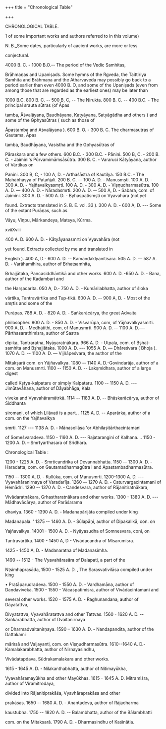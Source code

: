 +++
title = "Chronological Table"

+++

CHRONOLOGICAL TABLE. 

1 of some important works and authors referred to in this volume) 

N. B._Some dates, particularly of aacient works, are more or less 

conjectural. 

4000 B. C. - 1000 B.O.-- The period of the Vedic Samhitas, 

Brāhmaṇas and Upaniṣads. Some hymns of the Rgveda, the Taittiriya Samhita and Brāhmaṇa and the Atharvaveda may possibly go back to a period earlier than even 4000 B. O, and some of the Upaniṣads (even from among those that are regarded as the earliest ones) may be later than 

1000 B.C. 800 B. C. -- 500 B, C, -- The Nirukta. 800 B. C. -- 400 B.C. - The principal srauta sūtras (of Āpas 

tamba, Āśvalāyana, Baudhāyana, Katyāyana, Satyāgādha and others ) and some of the Gphyasūtras ( such as those of 

Āpastamba and Aśvalāyana ). 600 B. O. - 300 B. C. The dharmasutras of Gautama, Āpas 

tamba, Baudhāyana, Vasistha and the Gphyasūtras of 

Pāraskara and a few others. 600 B.C. - 300 B.C. - Pānini. 500 B, C. - 200 B. C. - Jaimini's Pūrvamimāṁsāsūtra. 300 B. C. - Vararuci Kātyāyana, author of Vārtikas on 

Panini. 300 B, C, - 100 A, D. - Arthaśāstra of Kautilya. 150 B.C. - The Mahābhāṣya of Patañjali. 200 B. C. — 100 A. D. – Manusmști. 100 A. D. - 300 A. D. - Yajñavalkyasmṛti. 100 A. D. - 300 A. D. - Viṣṇudharmasūtra. 100 A. D. — 400 A. D. - Nāradasmrti. 200 A. D. -- 500 A, D. - Sabara, com. of Jaimini. 300 A. D. - 500 A. D. - Byhaspatismști on Vyavahāra (not yet 

found. Extracts translated in S. B. E. vol. 33 ). 300 A. D. - 600 A, D. --- Some of the extant Purāṇas, such as 

Vāyu, Viṇpu, Mārkandeya, Matsya, Kūrma. 

xviiXviii 



400 A. D. 600 A. D. - Kātyāyanasmrti on Vyavahāra (not 

yet found. Extracts collected by me and translated in 

English ). 400 A, D.- 600 A. D. -- Kamandaklyanitisāra. 505 A. D. — 587 A. D. - Varāhamihira, author of Brhatsamhita, 

Brhajjātaka, Pancasiddhāntikā and other works. 600 A. D. -650 A. D. - Bana, author of the Kadambari and 

the Harṣacarita. 050 A, D.- 750 A. D. - Kumārilabhatta, author of śloka 

vārtika, Tantravārtika and Tup-tikā. 600 A. D. -- 900 A, D. - Most of the smṛtis and some of the 

Purāpas. 788 A. D. - 820 A. D. - Saṅkarācārya, the great Advaita 

philosopher. 800 A. D. - 850 A. D. - Viśvarūpa, com, of Yājñavalkyasmrti. 900 A, D. - Medhātithi, com, of Manusmrti. 900 A. D. -- 1100 A. D.---Pārthasarathimisra, author of Sastra 

dipika, Tantraratna, Nyāyaratnākara. 966 A. D. - Utpala, com. of Bșhat-samhita and Bșhajjātaka. 1000 A. D. --- 1055 A. D. — Dhāreśvara ( Bhoja ). 1070 A. D. -- 1100 A. D. — Vijñāpeśvara, the author of the 

Mitakṣarā com. on Yājñavalkya. 1080 -- 1140 A. D.-Govindarāja, author of a com. on Manusmrti. 1100 -- 1150 A. D. -- Lakṣmidhara, author of a large digest 

called Kștya-kalpataru or simply Kalpataru. 1100 -- 1150 A. D. ---Jimūtavāhana, author of Dāyabhāga, Kala 

viveka and Vyavahāramātrkā. 1114 -- 1183 A. D. -- Bhāskarācārya, author of Siddhanta 

siromaṇi, of which Lilāvati is a part. . 1125 A. D. -- Aparārka, author of a com. on the Yajñavalkya 

smrti. 1127 --- 1138 A. D. - Mānasollāsa 'or Abhilaṣitārthacintamani 

of Someśvaradeva. 1150 - 1160 A. D. --- Rajatarangini of Kalhana. .. 1150 - 1200 A. D. – Smrtyarthasara of Sridhara. 

Chronological Table : 

1200 - 1225 A. D. - Smrticandrika of Devannabhatta. 1150 -- 1300 A. D. - Haradatta, com. on Gautamadharmagūtra i and Apastambadharmasūtra. 

1150 -- 1300 A. D. - Kullūka, com. of Manusmrti. 1200-1300 A. D. --- Vyavahāranirnaya of Varadarīja. 1260 -- 1270 A. D. - Caturvargacintamani of Hemādri. 1290 -- 1370 A. D. - Candeśvara, author of Rājanitiratnākara, 

Vivādaratnākara, Grhastharatnākara and other works. 1300 - 1380 A. D. --- Mādhavācārya, author of Parāśarama 

dhaviya. 1360 - 1390 A. D. - Madanapārijāta compiled under king 

Madanapala. ' 1375 -- 1460 A. D. - Śūlapāṇi, author of Dipakalikā, con. on 

Yajñavalkya. 14001 - 1500 A. D. - Nyāyasudha of Somnesvara, coni, on 

Tantravārtika. 1400 - 1450 A, D - Vivādacandra of Misarumisra. 

1425 - 1450 A, D. - Madanaratna of Madanasimha. 

1490 -- 1512 - The Vyavahārasāra of Dalapati, a part of the 

Nṭsimhaprasāda, 1500 - 1525 A. D. , The Sarasvativilāsa compiled under king 

• Pratāparudradeva. 1500 - 1550 A. D. - Vardhamāna, author of Daṇdaviveka. 1500 - 1550 - Vācaspatimisra, author of Vivādacintamani and 

several other works. 1520 - 1575 A. D. - Raghunandana, author of Dāyatattva, 

Divyatattva, Vyavahāratattva and other Tattvas. 1560 - 1620 A. D. -- Saṅkarabhatta, author of Dvaitanirnaya 

or Dharmadvaitanirṇaya. 1590 – 1630 A. D. - Nandapandita, author of the Dattakami 

māṁsā and Vaijayanti, com. on Viṣṇudharmasūtra. 1610--1640 A. D.-Kamalakarabhatta, author of Nirnayasindhu, 

Vivādatapdava, Sūdrakamalakara and other works. 



1615 - 1645 A. D. - Nilakanthabhatta, author of Nitimayūkha, 

Vyavahāramayūkha and other Mayūkhas. 1615 - 1645 A. D. Mitramiśra, author of Viramitrodaya, 

divided into Rājanitiprakāśa, Vyavhāraprakāsa and other 

prakāśas. 1650 -- 1680 A. D. - Anantadeva, author of Rājadharma 

kaustubha. 1750 -- 1820 A. D. -- Balambhatta, author of the Bālambhatti 

com. on the Mitaksarā. 1790 A. D. - Dharmasindhu of Kaśinātla. 
